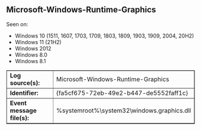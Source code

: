 ## Microsoft-Windows-Runtime-Graphics

Seen on:
* Windows 10 (1511, 1607, 1703, 1709, 1803, 1809, 1903, 1909, 2004, 20H2)
* Windows 11 (21H2)
* Windows 2012
* Windows 8.0
* Windows 8.1

<table border="1" class="docutils">
  <tbody>
    <tr>
      <td><b>Log source(s):</b></td>
      <td>Microsoft-Windows-Runtime-Graphics</td>
    </tr>
    <tr>
      <td><b>Identifier:</b></td>
      <td>{fa5cf675-72eb-49e2-b447-de5552faff1c}</td>
    </tr>
    <tr>
      <td><b>Event message file(s):</b></td>
      <td>%systemroot%\system32\windows.graphics.dll</td>
    </tr>
  </tbody>
</table>

&nbsp;

